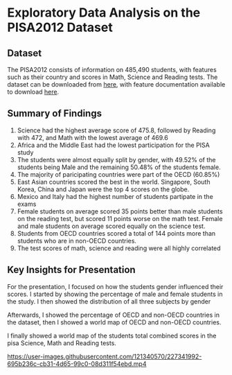 # Exploratory Data Analysis on the PISA2012 Dataset

## Dataset

The PISA2012 consists of information on 485,490 students, with features such as their country and scores in Math, Science and Reading tests. 
The dataset can be downloaded from [here](https://www.google.com/url?q=https://s3.amazonaws.com/udacity-hosted-downloads/ud507/pisa2012.csv.zip&sa=D&ust=1581581520574000),
with feature documentation available to download [here](https://www.google.com/url?q=https://s3.amazonaws.com/udacity-hosted-downloads/ud507/pisadict2012.csv&sa=D&ust=1554482573645000).


## Summary of Findings

1. Science had the highest average score of 475.8, followed by Reading with 472, and Math with the lowest average of 469.6
2. Africa and the Middle East had the lowest participation for the PISA study
3. The students were almost equally split by gender, with 49.52% of the students being Male and the remaining 50.48% of the students female.
4. The majority of paricipating countries were part of the OECD (60.85%)
5. East Asian countries scored the best in the world. Singapore, South Korea, China and Japan were the top 4 scores on the globe.
6. Mexico and Italy had the highest number of students partipate in the exams
7. Female students on average scored 35 points better than male students on the reading test, but scored 11 points worse on the math test. Female and male students on average scored equally on the science test.
8. Students from OECD countries scored a total of 144 points more than students who are in non-OECD countries.
9. The test scores of math, science and reading were all highly correlated


## Key Insights for Presentation

For the presentation, I focused on how the students gender influenced their scores. 
I started by showing the percentage of male and female students in the study.
I then showed the distribution of all three subjects by gender

Afterwards, I showed the percentage of OECD and non-OECD countries in the dataset,
then I showed a world map of OECD and non-OECD countries.

I finally showed a world map of the students total combined scores in the pisa Science, Math and Reading tests.


https://user-images.githubusercontent.com/121340570/227341992-695b236c-cb31-4d65-99c0-08d311f54ebd.mp4


